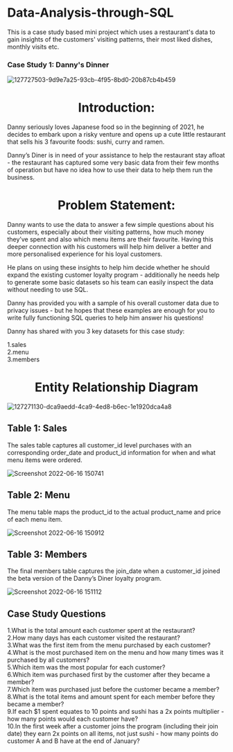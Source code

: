# Data-Analysis-through-SQL
This is a case study based mini project which uses a restaurant's data to gain insights of the customers' visiting patterns, their most liked dishes, monthly visits etc. 


<h3>Case Study 1: Danny's Dinner</h3> 

![127727503-9d9e7a25-93cb-4f95-8bd0-20b87cb4b459](https://user-images.githubusercontent.com/100195347/174039639-31b7991d-53b0-4cb7-b7c4-2048915578c8.png)

<h1 align="center">Introduction:<br></h1>
Danny seriously loves Japanese food so in the beginning of 2021, he decides to embark upon a risky venture and opens up a cute little restaurant that sells his 3 favourite foods: sushi, curry and ramen.

Danny’s Diner is in need of your assistance to help the restaurant stay afloat - the restaurant has captured some very basic data from their few months of operation but have no idea how to use their data to help them run the business.


<h1 align="center">Problem Statement:<br> </h1>
Danny wants to use the data to answer a few simple questions about his customers, especially about their visiting patterns, how much money they’ve spent and also which menu items are their favourite. Having this deeper connection with his customers will help him deliver a better and more personalised experience for his loyal customers.

He plans on using these insights to help him decide whether he should expand the existing customer loyalty program - additionally he needs help to generate some basic datasets so his team can easily inspect the data without needing to use SQL.

Danny has provided you with a sample of his overall customer data due to privacy issues - but he hopes that these examples are enough for you to write fully functioning SQL queries to help him answer his questions!

Danny has shared with you 3 key datasets for this case study:

1.sales<br>
2.menu<br>
3.members<br>

<h1 align="center"> Entity Relationship Diagram </h1>

![127271130-dca9aedd-4ca9-4ed8-b6ec-1e1920dca4a8](https://user-images.githubusercontent.com/100195347/174040741-9fe55443-b18e-489b-a075-87a84e62d79b.png)

<h2>Table 1: Sales<br></h2>
The sales table captures all customer_id level purchases with an corresponding order_date and product_id information for when and what menu items were ordered.

![Screenshot 2022-06-16 150741](https://user-images.githubusercontent.com/100195347/174041590-d915a12f-17fd-4a04-a768-10934fd23d82.jpg)

<h2>Table 2: Menu<br></h2>
The menu table maps the product_id to the actual product_name and price of each menu item.

![Screenshot 2022-06-16 150912](https://user-images.githubusercontent.com/100195347/174041854-b0bad0ad-e8f8-42c9-91b6-2c80713ebb90.jpg)

<h2>Table 3: Members<br></h2>
The final members table captures the join_date when a customer_id joined the beta version of the Danny’s Diner loyalty program.

![Screenshot 2022-06-16 151112](https://user-images.githubusercontent.com/100195347/174042275-9a74c6b0-85ef-4243-a5fc-8b3ebb053502.jpg)


<h2> Case Study Questions </h2>
1.What is the total amount each customer spent at the restaurant?<br>
2.How many days has each customer visited the restaurant?<br>
3.What was the first item from the menu purchased by each customer?<br>
4.What is the most purchased item on the menu and how many times was it purchased by all customers?<br>
5.Which item was the most popular for each customer?<br>
6.Which item was purchased first by the customer after they became a member?<br>
7.Which item was purchased just before the customer became a member?<br>
8.What is the total items and amount spent for each member before they became a member?<br>
9.If each $1 spent equates to 10 points and sushi has a 2x points multiplier - how many points would each customer have?<br>
10.In the first week after a customer joins the program (including their join date) they earn 2x points on all items, not just sushi - how many points do customer A and B have at the end of January?





